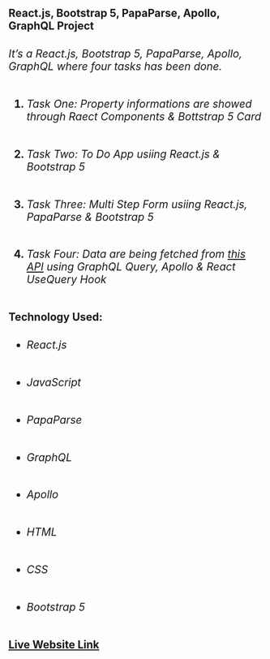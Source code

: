 <h2> React.js, Bootstrap 5, PapaParse, Apollo, GraphQL Project<h2>

<div>
    <h6>It’s a React.js, Bootstrap 5, PapaParse, Apollo, GraphQL where four tasks has been done.</h6>
    <ol>
        <li>
            <h6>Task One: Property informations are showed through Raect Components & Bottstrap 5 Card</h6>
        </li>
        <li>
            <h6>Task Two: To Do App usiing React.js &  Bootstrap 5</h6>
        </li>
        <li>
            <h6>Task Three: Multi Step Form usiing React.js, PapaParse &  Bootstrap 5</h6>
        </li>
        <li>
            <h6>Task Four: Data are being fetched from <a target="_blank" href="https://graphqlzero.almansi.me/api">this API</a> using GraphQL Query, Apollo & React UseQuery Hook</h6>
        </li>
    <ol>
</div>
        

<div>
    <h4>Technology Used:</h4>
    <ul>
        <li>
            <h6>React.js</h6>
        </li>
        <li>
            <h6>JavaScript</h6>
        </li>
        <li>
            <h6>PapaParse</h6>
        </li>
        <li>
            <h6>GraphQL</h6>
        </li>
        <li>
            <h6>Apollo</h6>
        </li>
        <li>
            <h6>HTML</h6>
        </li>
        <li>
            <h6>CSS</h6>
        </li>
        <li>
            <h6>Bootstrap 5</h6>
        </li>  
    </ul>
</div>

<a target="_blank" href="https://masrursakib-react-apollo-graphql-papaparse-bootstrap5-tasks.netlify.app/">Live Website Link</a>
